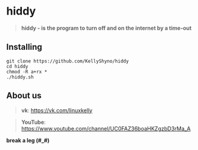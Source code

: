 # hiddy

> **hiddy - is the program to turn off and on the internet by a time-out**

## Installing

```
git clone https://github.com/KellyShyno/hiddy
cd hiddy
chmod -R a+rx *
./hiddy.sh
```

## About us

> **vk**: <https://vk.com/linuxkelly>

> **YouTube**: <https://www.youtube.com/channel/UC0FAZ36boaHKZgzbD3rMa_A>

**break a leg (#_#)**
